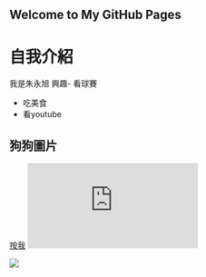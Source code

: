 
## Welcome to My GitHub Pages

# 自我介紹
我是朱永旭
興趣- 看球賽
   - 吃美食
   - 看youtube
## 狗狗圖片
[按我](.\hello.html)
![](https://pgw.udn.com.tw/gw/photo.php?u=https://uc.udn.com.tw/photo/2020/05/28/realtime/7946248.jpg&x=0&y=0&sw=0&sh=0&sl=W&fw=800&exp=3600&w=930)

![](https://as.chdev.tw/web/article/b/0/4/b1814323-0790-4b70-a3b1-6cbc87d37d1f/A0951616.jpg)



